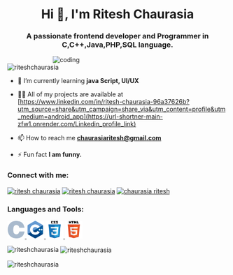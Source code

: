 



<h1 align="center">Hi 👋, I'm Ritesh Chaurasia</h1>
<h3 align="center">A passionate frontend developer and Programmer in C,C++,Java,PHP,SQL language.</h3>
<img align="right" alt="coding" width="400" src="https://user-images.githubusercontent.com/55389276/140866485-8fb1c876-9a8f-4d6a-98dc-08c4981eaf70.gif"> 

<p align="left"> <img src="https://komarev.com/ghpvc/?username=riteshchaurasia&label=Profile%20views&color=0e75b6&style=flat" alt="riteshchaurasia" /> </p>

- 🌱 I’m currently learning **java Script, UI/UX**

- 👨‍💻 All of my projects are available at [https://www.linkedin.com/in/ritesh-chaurasia-96a37626b?utm_source=share&utm_campaign=share_via&utm_content=profile&utm_medium=android_app](https://url-shortner-main-zfw1.onrender.com/Linkedin_profile_link)

- 📫 How to reach me **chaurasiaritesh@gmail.com**

- ⚡ Fun fact **I am funny.**

<h3 align="left">Connect with me:</h3>
<p align="left">
<a href="https://dev.to/ritesh chaurasia" target="blank"><img align="center" src="https://raw.githubusercontent.com/rahuldkjain/github-profile-readme-generator/master/src/images/icons/Social/devto.svg" alt="ritesh chaurasia" height="30" width="40" /></a>
<a href="https://twitter.com/ritesh chaurasia" target="blank"><img align="center" src="https://raw.githubusercontent.com/rahuldkjain/github-profile-readme-generator/master/src/images/icons/Social/twitter.svg" alt="ritesh chaurasia" height="30" width="40" /></a>
<a href="https://instagram.com/chaurasia ritesh" target="blank"><img align="center" src="https://raw.githubusercontent.com/rahuldkjain/github-profile-readme-generator/master/src/images/icons/Social/instagram.svg" alt="chaurasia ritesh" height="30" width="40" /></a>
</p>

<h3 align="left">Languages and Tools:</h3>
<p align="left"> <a href="https://www.cprogramming.com/" target="_blank" rel="noreferrer"> <img src="https://raw.githubusercontent.com/devicons/devicon/master/icons/c/c-original.svg" alt="c" width="40" height="40"/> </a> <a href="https://www.w3schools.com/cpp/" target="_blank" rel="noreferrer"> <img src="https://raw.githubusercontent.com/devicons/devicon/master/icons/cplusplus/cplusplus-original.svg" alt="cplusplus" width="40" height="40"/> </a> <a href="https://www.w3schools.com/css/" target="_blank" rel="noreferrer"> <img src="https://raw.githubusercontent.com/devicons/devicon/master/icons/css3/css3-original-wordmark.svg" alt="css3" width="40" height="40"/> </a> <a href="https://www.w3.org/html/" target="_blank" rel="noreferrer"> <img src="https://raw.githubusercontent.com/devicons/devicon/master/icons/html5/html5-original-wordmark.svg" alt="html5" width="40" height="40"/> </a> </p>

<p><img align="left" src="https://github-readme-stats.vercel.app/api/top-langs?username=riteshchaurasia&show_icons=true&locale=en&layout=compact" alt="riteshchaurasia" /></p>

<p>&nbsp;<img align="center" src="https://github-readme-stats.vercel.app/api?username=riteshchaurasia&show_icons=true&locale=en" alt="riteshchaurasia" /></p>

<p><img align="center" src="https://github-readme-streak-stats.herokuapp.com/?user=riteshchaurasia&" alt="riteshchaurasia" /></p>
